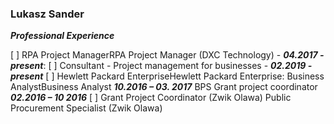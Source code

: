 ### **Lukasz Sander**
 ***Professional Experience***

[ ] RPA Project ManagerRPA Project Manager (DXC Technology) - ***04.2017 - present***:
[ ] Consultant - Project management for businesses - ***02.2019 - present***
[ ] Hewlett Packard EnterpriseHewlett Packard Enterprise:
     Business AnalystBusiness Analyst ***10.2016 – 03. 2017***
     BPS Grant project coordinator ***02.2016 – 10 2016***
[ ] Grant Project Coordinator (Zwik Olawa)
     Public Procurement Specialist (Zwik Olawa)
